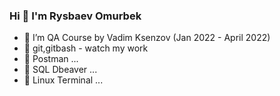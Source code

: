 ### Hi 👋 I'm Rysbaev Omurbek

- 🌱 I’m QA Course by Vadim Ksenzov (Jan 2022 - April  2022)
- 🔭 git,gitbash - watch my work 
- 👯 Postman ...
- 🤔  SQL Dbeaver ...
- 💬 Linux Terminal ...


